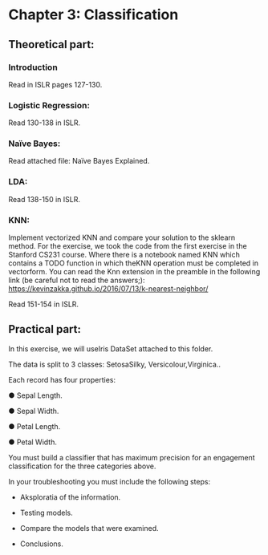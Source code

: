 # Chapter 3: Classification

## Theoretical part:

### Introduction

Read in ISLR pages 127-130.

### Logistic Regression:
Read 130-138 in ISLR.


### Naïve Bayes:
Read attached file:  Naïve Bayes Explained.

### LDA:
Read 138-150 in ISLR.

### KNN:
Implement vectorized KNN and compare your solution to the sklearn method.
For the exercise, we took the code from the first exercise in the Stanford CS231 course. Where there is a notebook named  KNN  which contains a TODO function in which theKNN  operation must be completed in  vectorform.
You can read the Knn extension in the preamble in the following link (be careful not to read  the answers;):
https://kevinzakka.github.io/2016/07/13/k-nearest-neighbor/

Read 151-154 in ISLR.

## Practical part:

In this exercise, we will useIris DataSet  attached to this folder.

The data is split to 3 classes: SetosaSilky,  Versicolour,Virginica..

Each record has four properties:

●	Sepal Length.

●	Sepal Width.

●	Petal Length.

●	Petal Width.

You must build a classifier that has maximum precision for an engagement classification for the three categories above.

In your troubleshooting you must include the following steps:

-	Aksploratia of the information.

-	Testing models.

-	Compare the models that were examined.

-	Conclusions.
